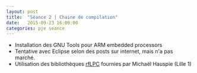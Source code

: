 ```yaml
---
layout: post
title:  "Séance 2 | Chaine de compilation"
date:   2015-09-23 16:00:00
categories: pje seance
---
```

* Installation des GNU Tools pour ARM embedded processors
* Tentative avec Eclipse selon des posts sur internet, mais n'a pas marché.
* Utilisation des bibliothèques [rfLPC][rflpc-gh] fournies par Michaël Hauspie (Lille 1)


[rflpc-gh]:   	https://github.com/hauspie/rflpc
